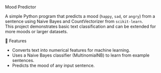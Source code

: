 Mood Predictor

A simple Python program that predicts a mood (`happy`, `sad`, or `angry`) from a sentence using Naive Bayes and CountVectorizer from `scikit-learn`.  
This project demonstrates basic text classification and can be extended for more moods or larger datasets.

 📌 Features
- Converts text into numerical features for machine learning.  
- Uses a Naive Bayes classifier (MultinomialNB) to learn from example sentences.  
- Predicts the mood of any input sentence.  


